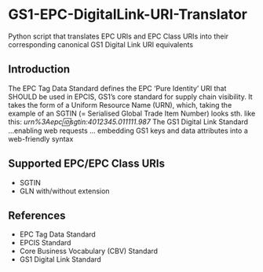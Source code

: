 # GS1-EPC-DigitalLink-URI-Translator
Python script that translates EPC URIs and EPC Class URIs into their corresponding canonical GS1 Digital Link URI equivalents 

## Introduction  
The EPC Tag Data Standard defines the EPC ‘Pure Identity’ URI that SHOULD be used in EPCIS, GS1’s core standard for supply chain visibility. It takes the form of a Uniform Resource Name (URN), which, taking the example of an SGTIN (= Serialised Global Trade Item Number) looks sth. like this: *urn%3Aepc:id:sgtin:4012345.011111.987*
The GS1 Digital Link Standard ...enabling web requests ... embedding GS1 keys and data attributes into a web-friendly syntax  


## Supported EPC/EPC Class URIs
+ SGTIN
+ GLN with/without extension


## References
* EPC Tag Data Standard
* EPCIS Standard
* Core Business Vocabulary (CBV) Standard
* GS1 Digital Link Standard  
